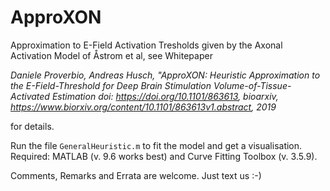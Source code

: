 # ApproXON
Approximation to E-Field Activation Tresholds given by the Axonal Activation Model of Åstrom et al,
see Whitepaper 

*Daniele Proverbio, Andreas Husch, "ApproXON: Heuristic Approximation to the E-Field-Threshold for Deep Brain Stimulation Volume-of-Tissue-Activated Estimation
doi: https://doi.org/10.1101/863613, bioarxiv, https://www.biorxiv.org/content/10.1101/863613v1.abstract, 2019*

for details.

Run the file `GeneralHeuristic.m` to fit the model and get a visualisation. Required: MATLAB (v. 9.6 works best) and Curve Fitting Toolbox (v. 3.5.9). 

Comments, Remarks and Errata are welcome. Just text us :-)

